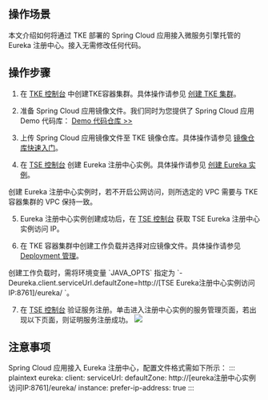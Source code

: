 
## 操作场景
本文介绍如何将通过 TKE 部署的 Spring Cloud 应用接入微服务引擎托管的 Eureka 注册中心。接入无需修改任何代码。

## 操作步骤

1. 在 [TKE 控制台](https://console.cloud.tencent.com/tke) 中创建TKE容器集群。具体操作请参见 [创建 TKE 集群](https://cloud.tencent.com/document/product/457/32189)。

2. 准备 Spring Cloud 应用镜像文件。我们同时为您提供了 Spring Cloud 应用 Demo 代码库：
[Demo 代码仓库 >>](https://github.com/tencentyun/tse-simple-demo)

3. 上传 Spring Cloud 应用镜像文件至 TKE 镜像仓库。具体操作请参见 [镜像仓库快速入门](https://cloud.tencent.com/document/product/1141/50332)。

4. 在 [TSE 控制台](https://console.cloud.tencent.com/tse) 创建 Eureka 注册中心实例。具体操作请参见 [创建 Eureka 实例](https://cloud.tencent.com/document/product/1364/58408)。
<dx-alert infotype="explain" title="">
创建 Eureka 注册中心实例时，若不开启公网访问，则所选定的 VPC 需要与 TKE 容器集群的 VPC 保持一致。
</dx-alert>

5. Eureka 注册中心实例创建成功后，在 [TSE 控制台](https://console.cloud.tencent.com/tse) 获取 TSE Eureka 注册中心实例访问 IP。

6. 在 TKE 容器集群中创建工作负载并选择对应镜像文件。具体操作请参见 [Deployment 管理](https://cloud.tencent.com/document/product/457/31705)。
<dx-alert infotype="explain" title="">
创建工作负载时，需将环境变量 `JAVA_OPTS` 指定为 `-Deureka.client.serviceUrl.defaultZone=http://[TSE Eureka注册中心实例访问IP:8761]/eureka/ `。
</dx-alert>

7. 在 [TSE 控制台](https://console.cloud.tencent.com/tse) 验证服务注册。单击进入注册中心实例的服务管理页面，若出现以下页面，则证明服务注册成功。
![](https://main.qcloudimg.com/raw/43368b4a90fa23a8cf733de286b4c1d9.png)

## 注意事项
Spring Cloud 应用接入 Eureka 注册中心，配置文件格式需如下所示：
<dx-codeblock>
:::  plaintext
eureka:
  client:
    serviceUrl:
      defaultZone: http://[eureka注册中心实例访问IP:8761]/eureka/
  instance:
    prefer-ip-address: true
:::
</dx-codeblock>


